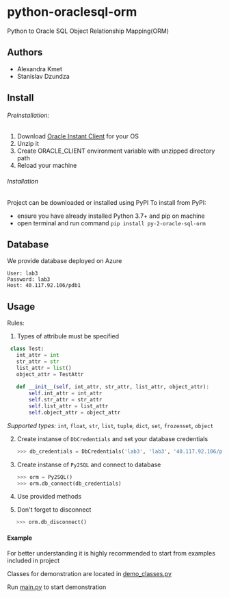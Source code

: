 # python-oraclesql-orm
Python to Oracle SQL Object Relationship Mapping(ORM)

## Authors
- Alexandra Kmet
- Stanislav Dzundza

## Install
###### Preinstallation:
1. Download [Oracle Instant Client](https://www.oracle.com/uk/database/technologies/instant-client/downloads.html) for your OS
2. Unzip it
3. Create ORACLE_CLIENT environment variable with unzipped directory path
4. Reload your machine

###### Installation
Project can be downloaded or installed using PyPI
To install from PyPI:
- ensure you have already installed Python 3.7+ and pip on machine
- open terminal and run command `pip install py-2-oracle-sql-orm`

## Database
We provide database deployed on Azure
```
User: lab3
Password: lab3
Host: 40.117.92.106/pdb1
```
## Usage

Rules:
1. Types of attribule must be specified

 ```py
  class Test:
    int_attr = int
    str_attr = str
    list_attr = list()
    object_attr = TestAttr
    
    def __init__(self, int_attr, str_attr, list_attr, object_attr):
        self.int_attr = int_attr
        self.str_attr = str_attr
        self.list_attr = list_attr
        self.object_attr = object_attr

   ```
   *Supported types:* `int`*,* `float`*,* `str`*,* `list`*,* `tuple`*,* `dict`*,* `set`*,* `frozenset`*,* `object`

2. Create instanse of `DbCredentials` and set your database credentials

    ```py
    >>> db_credentials = DbCredentials('lab3', 'lab3', '40.117.92.106/pdb1')
    ```
3. Create instanse of `Py2SQL` and connect to database
    ```py
    >>> orm = Py2SQL()
    >>> orm.db_connect(db_credentials)
    ```
4. Use provided methods
5. Don't forget to disconnect
 ```py
    >>> orm.db_disconnect()
 ```
#### Example
  For better understanding it is highly recommended to start from examples included in project
  
  Classes for demonstration are located in [demo_classes.py](OracleSqlORM/demo_classes.py)
  
  Run [main.py](OracleSqlORM/__main__.py) to start demonstration
  
    
